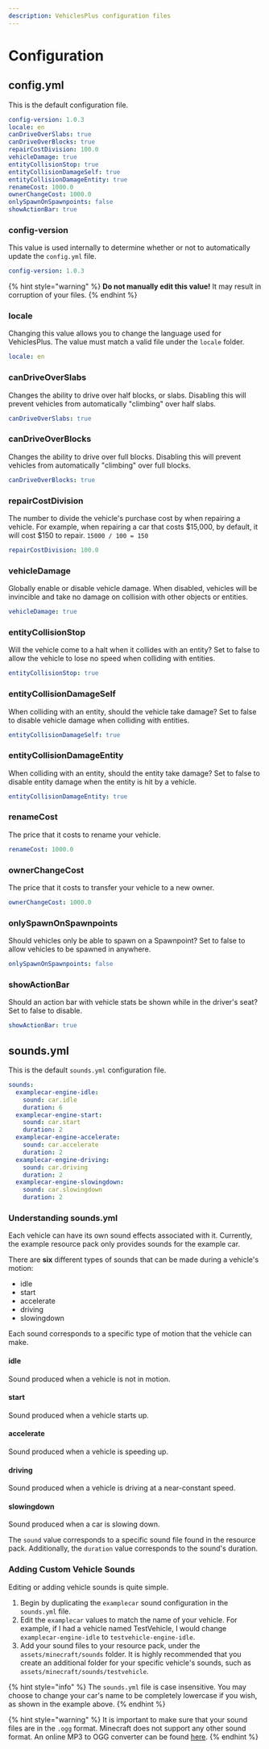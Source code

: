 ```yaml
---
description: VehiclesPlus configuration files
---
```


# Configuration

## config.yml

This is the default configuration file.

```yaml
config-version: 1.0.3
locale: en
canDriveOverSlabs: true
canDriveOverBlocks: true
repairCostDivision: 100.0
vehicleDamage: true
entityCollisionStop: true
entityCollisionDamageSelf: true
entityCollisionDamageEntity: true
renameCost: 1000.0
ownerChangeCost: 1000.0
onlySpawnOnSpawnpoints: false
showActionBar: true
```

### config-version

This value is used internally to determine whether or not to automatically update the `config.yml` file.

```yaml
config-version: 1.0.3
```

{% hint style="warning" %}
**Do not manually edit this value!** It may result in corruption of your files.
{% endhint %}

### locale

Changing this value allows you to change the language used for VehiclesPlus. The value must match a valid file under the `locale` folder.

```yaml
locale: en
```

### canDriveOverSlabs

Changes the ability to drive over half blocks, or slabs. Disabling this will prevent vehicles from automatically "climbing" over half slabs.

```yaml
canDriveOverSlabs: true
```

### canDriveOverBlocks

Changes the ability to drive over full blocks. Disabling this will prevent vehicles from automatically "climbing" over full blocks.

```yaml
canDriveOverBlocks: true
```

### repairCostDivision

The number to divide the vehicle's purchase cost by when repairing a vehicle. For example, when repairing a car that costs $15,000, by default, it will cost $150 to repair. `15000 / 100 = 150`

```yaml
repairCostDivision: 100.0
```

### vehicleDamage

Globally enable or disable vehicle damage. When disabled, vehicles will be invincible and take no damage on collision with other objects or entities.

```yaml
vehicleDamage: true
```

### entityCollisionStop

Will the vehicle come to a halt when it collides with an entity? Set to false to allow the vehicle to lose no speed when colliding with entities.

```yaml
entityCollisionStop: true
```

### entityCollisionDamageSelf

When colliding with an entity, should the vehicle take damage? Set to false to disable vehicle damage when colliding with entities.

```yaml
entityCollisionDamageSelf: true
```

### entityCollisionDamageEntity

When colliding with an entity, should the entity take damage? Set to false to disable entity damage when the entity is hit by a vehicle.

```yaml
entityCollisionDamageEntity: true
```

### renameCost

The price that it costs to rename your vehicle.

```yaml
renameCost: 1000.0
```

### ownerChangeCost

The price that it costs to transfer your vehicle to a new owner.

```yaml
ownerChangeCost: 1000.0
```

### onlySpawnOnSpawnpoints

Should vehicles only be able to spawn on a Spawnpoint? Set to false to allow vehicles to be spawned in anywhere.

```yaml
onlySpawnOnSpawnpoints: false
```

### showActionBar

Should an action bar with vehicle stats be shown while in the driver's seat? Set to false to disable.

```yaml
showActionBar: true
```

## sounds.yml

This is the default `sounds.yml` configuration file.

```yaml
sounds:
  examplecar-engine-idle:
    sound: car.idle
    duration: 6
  examplecar-engine-start:
    sound: car.start
    duration: 2
  examplecar-engine-accelerate:
    sound: car.accelerate
    duration: 2
  examplecar-engine-driving:
    sound: car.driving
    duration: 2
  examplecar-engine-slowingdown:
    sound: car.slowingdown
    duration: 2
```

### Understanding sounds.yml

Each vehicle can have its own sound effects associated with it. Currently, the example resource pack only provides sounds for the example car. 

There are **six** different types of sounds that can be made during a vehicle's motion:

* idle
* start
* accelerate
* driving
* slowingdown

Each sound corresponds to a specific type of motion that the vehicle can make.

#### idle

Sound produced when a vehicle is not in motion.

#### start

Sound produced when a vehicle starts up.

#### accelerate

Sound produced when a vehicle is speeding up.

#### driving

Sound produced when a vehicle is driving at a near-constant speed.

#### slowingdown

Sound produced when a car is slowing down.



The `sound` value corresponds to a specific sound file found in the resource pack. Additionally, the `duration` value corresponds to the sound's duration.

### Adding Custom Vehicle Sounds

Editing or adding vehicle sounds is quite simple.

1. Begin by duplicating the `examplecar` sound configuration in the `sounds.yml` file.
2. Edit the `examplecar` values to match the name of your vehicle. For example, if I had a vehicle named TestVehicle, I would change `examplecar-engine-idle` to `testvehicle-engine-idle`.
3. Add your sound files to your resource pack, under the `assets/minecraft/sounds` folder. It is highly recommended that you create an additional folder for your specific vehicle's sounds, such as `assets/minecraft/sounds/testvehicle`.

{% hint style="info" %}
The `sounds.yml` file is case insensitive. You may choose to change your car's name to be completely lowercase if you wish, as shown in the example above.
{% endhint %}

{% hint style="warning" %}
It is important to make sure that your sound files are in the `.ogg` format. Minecraft does not support any other sound format. An online MP3 to OGG converter can be found [here](https://audio.online-convert.com/convert-to-ogg).
{% endhint %}

